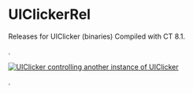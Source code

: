 # UIClickerRel
Releases for UIClicker (binaries)
Compiled with CT 8.1.

.

[![UIClicker controlling another instance of UIClicker](https://img.youtube.com/vi/1esk-VP_6ig/maxresdefault.jpg)](https://www.youtube.com/watch?v=1esk-VP_6ig)

.
